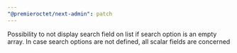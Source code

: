 ```yaml
---
"@premieroctet/next-admin": patch
---
```


Possibility to not display search field on list if search option is an empty array. In case search options are not defined, all scalar fields are concerned
